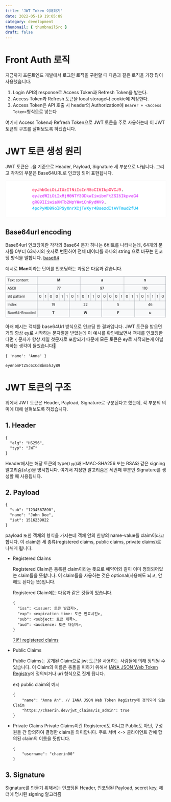 ```yaml
---
title: 'JWT Token 이해하기'
date: 2022-05-19 19:05:89
category: development
thumbnail: { thumbnailSrc }
draft: false
---
```


# Front Auth 로직

지금까지 프론트엔드 개발에서 로그인 로직을 구현할 때 다음과 같은 로직을 가장 많이 사용했습니다.

1. Login API의 response로 Access Token과 Refresh Token을 받는다.
2. Access Token과 Refresh 토큰을 local storage나 cookie에 저장한다.
3. Access Token은 API 호출 시 header의 Authorization에 `Bearer + <Access Token>`형식으로 넣는다

여기서 Access Token과 Refresh Token으로 JWT 토큰을 주로 사용하는데 이 JWT 토큰의 구조를 살펴보도록 하겠습니다.

# JWT 토큰 생성 원리

JWT 토큰은 `.`을 기준으로 Header, Payload, Signature 세 부분으로 나뉩니다.
그리고 각각의 부분은 Base64URL로 인코딩 되어 표현됩니다.

![](./images/encoded-jwt3.png)

## Base64url encoding

Base64url 인코딩이란 각각의 Base64 문자 하나는 6비트를 나타내는데, 64개의 문자를 0부터 63까지의 숫자로 변환하여 전체 데이터를 하나의 string 으로 바꾸는 인코딩 방식을 말합니다.
[base64](https://ko.wikipedia.org/wiki/%EB%B2%A0%EC%9D%B4%EC%8A%A464)

예시로 **Man**이라는 단어를 인코딩하는 과정은 다음과 같습니다.

![](./images/base64_example.png)

아래 예시는 객체를 base64Url 방식으로 인코딩 한 결과입니다. JWT 토큰을 받으면 거의 항상 ey로 시작하는 문자열을 받았는데 이 예시를 확인해보면서 객체를 인코딩한다면 `{` 문자가 항상 제일 첫문자로 포함되기 때문에 모든 토큰은 ey로 시작되는게 아닐까하는 생각이 들었습니다🧐

```
{ 'name': 'Anna' }
```

```
eyAnbmFtZSc6ICdBbm5hJyB9
```

# JWT 토큰의 구조

위에서 JWT 토큰은 Header, Payload, Signature로 구분된다고 했는데, 각 부분의 의미에 대해 살펴보도록 하겠습니다.

## 1. Header

```
{
  "alg": "HS256",
  "typ": "JWT"
}
```

Header에서는 해당 토큰의 type(`typ`)과 HMAC-SHA256 또는 RSA와 같은 signing 알고리즘(`alg`)을 명시합니다.
여기서 지정한 알고리즘은 세번째 부분인 Signature를 생성할 때 사용됩니다.

## 2. Payload

```
{
  "sub": "1234567890",
  "name": "John Doe",
  "iat": 1516239022
}
```

payload 또한 객체의 형식을 가지는데 객체 안의 한쌍의 name-value를 claim이라고 합니다.
이 claim은 세 종류(registered claims, public claims, private claims)로 나뉘게 됩니다.

- Registered Claims

  Registered Claim은 등록된 claim이라는 뜻으로 예약어와 같이 이미 정의되어있는 claim들을 뜻합니다.
  이 claim들을 사용하는 것은 optional(사용해도 되고, 안해도 된다는 뜻)입니다.

  Registered Claim에는 다음과 같은 것들이 있습니다.

  ```
  {
    "iss": <issuer: 토큰 발급자>,
    "exp": <expiration time: 토큰 만료시간>,
    "sub": <subject: 토큰 제목>,
    "aud": <audience: 토큰 대상자>,
  }
  ```

  [기타 registered claims](https://datatracker.ietf.org/doc/html/rfc7519#section-4.1)

* Public Claims

  Public Claims는 공개된 Claim으로 jwt 토큰을 사용하는 사람들에 의해 정의될 수 있습니다.
  이 Claim의 이름은 충돌을 피하기 위해서 [IANA JSON Web Token Registry](https://www.iana.org/assignments/jwt/jwt.xhtml)에 정의되거나 uri 형식으로 짓게 됩니다.

  ex) public claim의 예시

  ```
  {
      "name": "Anna An", // IANA JSON Web Token Registry에 정의되어 있는 Claim
      "https://chaerin.dev/jwt_claims/is_admin": true
  }

  ```

* Private Claims
  Private Claims이란 Registered도 아니고 Public도 아닌, 구성원들 간 합의하여 결정한 claim을 의미합니다.
  주로 서버 <-> 클라이언트 간에 합의된 claim의 이름을 뜻합니다.
  ```
  {
      "username": "chaerin00"
  }
  ```

## 3. Signature

Signature를 만들기 위해서는 인코딩된 Header, 인코딩된 Payload, secret key, 헤더에 명시된 signing 알고리즘
